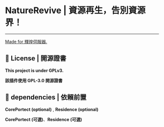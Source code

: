 # NatureRevive | 資源再生，告別資源界！

---

[Made for 輝煌伺服器.](https://discord.gg/5MHGpAFGEN "The Copyright of the entire source codes is owned by NCT-skyouo according to Article 10 the Copyright Law of the Republic of China.")

## 📃 License | 開源證書

**This project is under GPLv3.**

**該插件使用 GPL-3.0 開源證書**

## 🔴 dependencies | 依賴前置

**CorePortect (optional)** , **Residence (optional)**

**CorePortect (可選)**、**Residence (可選)**

